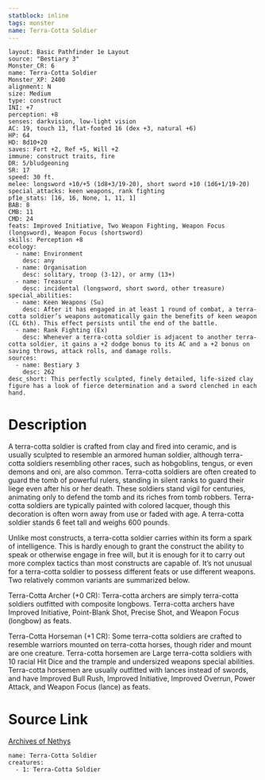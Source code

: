 ```yaml
---
statblock: inline
tags: monster
name: Terra-Cotta Soldier
---
```

```statblock
layout: Basic Pathfinder 1e Layout
source: "Bestiary 3"
Monster_CR: 6
name: Terra-Cotta Soldier
Monster_XP: 2400
alignment: N
size: Medium
type: construct
INI: +7
perception: +8
senses: darkvision, low-light vision
AC: 19, touch 13, flat-footed 16 (dex +3, natural +6)
HP: 64
HD: 8d10+20
saves: Fort +2, Ref +5, Will +2
immune: construct traits, fire
DR: 5/bludgeoning
SR: 17
speed: 30 ft.
melee: longsword +10/+5 (1d8+3/19-20), short sword +10 (1d6+1/19-20)
special_attacks: keen weapons, rank fighting
pf1e_stats: [16, 16, None, 1, 11, 1]
BAB: 8
CMB: 11
CMD: 24
feats: Improved Initiative, Two Weapon Fighting, Weapon Focus (longsword), Weapon Focus (shortsword)
skills: Perception +8
ecology:
  - name: Environment
    desc: any
  - name: Organisation
    desc: solitary, troop (3-12), or army (13+)
  - name: Treasure
    desc: incidental (longsword, short sword, other treasure)
special_abilities:
  - name: Keen Weapons (Su)
    desc: After it has engaged in at least 1 round of combat, a terra-cotta soldier’s weapons automatically gain the benefits of keen weapon (CL 6th). This effect persists until the end of the battle.
  - name: Rank Fighting (Ex)
    desc: Whenever a terra-cotta soldier is adjacent to another terra-cotta soldier, it gains a +2 dodge bonus to its AC and a +2 bonus on saving throws, attack rolls, and damage rolls.
sources:
  - name: Bestiary 3
    desc: 262
desc_short: This perfectly sculpted, finely detailed, life-sized clay figure has a look of fierce determination and a sword clenched in each hand.
```
# Description
A terra-cotta soldier is crafted from clay and fired into ceramic, and is usually sculpted to resemble an armored human soldier, although terra-cotta soldiers resembling other races, such as hobgoblins, tengus, or even demons and oni, are also common. Terra-cotta soldiers are often created to guard the tomb of powerful rulers, standing in silent ranks to guard their liege even after his or her death. These soldiers stand vigil for centuries, animating only to defend the tomb and its riches from tomb robbers. Terra-cotta soldiers are typically painted with colored lacquer, though this decoration is often worn away from use or faded with age. A terra-cotta soldier stands 6 feet tall and weighs 600 pounds.

Unlike most constructs, a terra-cotta soldier carries within its form a spark of intelligence. This is hardly enough to grant the construct the ability to speak or otherwise engage in free will, but it is enough for it to carry out more complex tactics than most constructs are capable of. It’s not unusual for a terra-cotta soldier to possess different feats or use different weapons. Two relatively common variants are summarized below.

Terra-Cotta Archer (+0 CR): Terra-cotta archers are simply terra-cotta soldiers outfitted with composite longbows. Terra-cotta archers have Improved Initiative, Point-Blank Shot, Precise Shot, and Weapon Focus (longbow) as feats.

Terra-Cotta Horseman (+1 CR): Some terra-cotta soldiers are crafted to resemble warriors mounted on terra-cotta horses, though rider and mount are one creature. Terra-cotta horsemen are Large terra-cotta soldiers with 10 racial Hit Dice and the trample and undersized weapons special abilities. Terra-cotta horsemen are usually outfitted with lances instead of swords, and have Improved Bull Rush, Improved Initiative, Improved Overrun, Power Attack, and Weapon Focus (lance) as feats.
# Source Link
[Archives of Nethys](https://aonprd.com/MonsterDisplay.aspx?ItemName=Terra-Cotta%20Soldier)
```encounter-table
name: Terra-Cotta Soldier
creatures:
  - 1: Terra-Cotta Soldier
```

